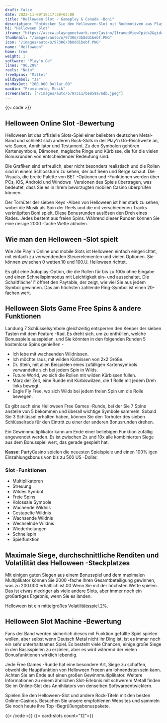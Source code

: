```yaml
---
draft: false
date: 2022-11-09T16:17:38+03:00
title: "Helloween Slot - Gameplay & Canada -Boni"
description: "Entdecken Sie den Helloween-Slot mit Rockmotiven aus Play'n Go at. Wir haben Informationen zu den Funktionen, dem Gameplay und wo Sie die besten Casino -Angebote finden können."
h1: "Helloween Slot"
iframe: "https://asccw.playngonetwork.com/Casino/IframedView?pid=2&gid=helloween&lang=en_US&practice=1&channel=desktop&div=flashobject&width=100%25&height=100%25&user=&password=&ctx=&demo=2&brand=&lobby=&rccurrentsessiontime=0&rcintervaltime=0&rcaccounthistoryurl=&rccontinueurl=&rcexiturl=&rchistoryurlmode=&autoplaylimits=0&autoplayreset=0&callback=flashCallback&rcmga=&resourcelevel=0&hasjackpots=False&country=&pauseplay=&playlimit=&selftest=&sessiontime=&coreweburl=https://asccw.playngonetwork.com/&showpoweredby=True"
thumbnail: "/images/auto/o/97306/3b8dd1bebf.PNG"
icon: "/images/auto/o/97306/3b8dd1bebf.PNG"
name: "Helloween"
home: true
weight: 1
software: "Play'n Go"
lines: "96.20%"
reels: "Nein"
freeSpins: "Mittel"
wildSymbol: "Ja"
minMaxBet: "200.000 Dollar.00"
maxWin: "Prominente, Musik"
screenshots: ["/images/auto/o/97311/be859a76db.jpeg"]
---
```


{{< code >}}<h2>Helloween Online Slot -Bewertung</h2><p>Helloween ist das offizielle Slots-Spiel einer beliebten deutschen Metal-Band und schließt sich anderen Rock-Slots in der Play'n Go-Reichweite an, wie Saxon, Annihilator und Testament. Zu den Symbolen gehören Kartensymbole, Dämonen, magische Ringe und Kürbisse, die für die vielen Bonusrunden von entscheidender Bedeutung sind.</p><p>Die Grafiken sind erfreulich, aber nicht besonders realistisch und die Rollen sind in einem Schlossturm zu sehen, der auf Seen und Berge schaut. Die Visuals, die breite Palette von BET -Optionen und -Funktionen werden über PCs, iOS, Android und Windows -Versionen des Spiels übertragen, was bedeutet, dass Sie es in Ihrem bevorzugten mobilen Casino überprüfen können.</p><p>Der Torhüter der sieben Keys -Alben von Helloween ist hier stark zu sehen, wobei die Musik als Spin der Reels und die mit verschiedenen Tracks verknüpften Boni spielt. Diese Bonusrunden auslösen den Dreh eines Rades. Jedes besteht aus freien Spins. Während dieser Runden können Sie eine riesige 2000 -fache Wette abholen.</p><h2>Wie man den Helloween -Slot spielt</h2><p>Wie alle Play'n Online und mobile Slots ist Helloween einfach eingerichtet, mit einfach zu verwendenden Steuerelementen und vielen Optionen. Sie können zwischen 0 wetten.10 und 100.U. Helloween richtet.</p><p>Es gibt eine Autoplay-Option, die die Rollen für bis zu 100x ohne Eingabe und einen Schnellspinmodus mit Leichtigkeit ein- und ausschaltet. Die Schaltfläche"I" öffnet den Paytable, der zeigt, wie viel Sie aus jedem Symbol gewinnen. Das am höchsten zahlende Ring-Symbol ist einen 20-fachen wert.</p><h2>Helloween Slots Game Free Spins & andere Funktionen</h2><p>Landung 7 Schlüsselsymbole gleichzeitig entsperren den Keeper der sieben Tasten mit dem Feature -Rad. Es dreht sich, um zu enthüllen, welche Bonusspiele ausspielen, und Sie könnten in den folgenden Runden 5 kostenlose Spins genießen -</p><ul><li>Ich lebe mit wachsenden Wildnissen.</li><li>Ich möchte raus, mit wilden Kürbissen von 2x2 Größe.</li><li>Dr. Stein, mit allen Beispielen eines zufälligen Kartensymbols verwandelte sich bei jedem Spin in Wilds.</li><li>Future World, wo sich die Rollen mit wilden Kürbissen füllen.</li><li>März der Zeit, eine Runde mit Kürbiswilzen, die 1 Rolle mit jedem Dreh links bewegt.</li><li>Eagle Fly Free, wo sich Wilds bei jedem freien Spin um die Rolle bewegen.</li></ul><p>Es gibt auch eine Helloween Free Games -Runde, bei der Sie 7 Spins anstelle von 5 bekommen und überall wichtige Symbole sammeln. Sobald Sie 3 Schlüssel erhalten haben, können Sie den Torhüter des sieben Schlüsselrads für den Eintritt zu einer der anderen Bonusrunden drehen.</p><p>Ein Gewinnmultiplikator kann am Ende einer beliebigen Funktion zufällig angewendet werden. Es ist zwischen 2x und 10x alle kombinierten Siege aus dem Bonusspiel wert, das gerade gespielt hat.</p><p>
<strong>Kasse:</strong> PartyCasino spielen die neuesten Spielspiele und einen 100% igen Einzahlungsbonus von bis zu 500 US -Dollar.</p><h3>
Slot -Funktionen</h3><ul>
<li></span>
Multiplikatoren</li>
<li></span>
Streuung</li>
<li></span>
Wildes Symbol</li>
<li></span>
Freie Spins</li>
<li></span>
Kolossale Symbole</li>
<li></span>
Wachende Wildnis</li>
<li></span>
Gestapelte Wildnis</li>
<li></span>
Wachsende Wildnis</li>
<li></span>
Wechselnde Wildnis</li>
<li></span>
Wiederholungen</li>
<li></span>
Schnellspin</li>
<li></span>
Spielfunktion</li></ul><h2>Maximale Siege, durchschnittliche Renditen und Volatilität des Helloween -Steckplatzes</h2><p>Mit einigen guten Siegen aus einem Bonusspiel und dem maximalen Multiplikator können Sie 2000 -fache Ihren Gesamtbeteiligung gewinnen, was zu 200.000 erhältlich ist.00 Wenn Sie mit der höchsten Wette spielen. Das ist etwas niedriger als viele andere Slots, aber immer noch ein großartiges Ergebnis, wenn Sie es landen.</p><p>Helloween ist ein mittelgroßes Volatilitätsspiel.2%.</p><h2>Helloween Slot Machine -Bewertung</h2><p>Fans der Band werden sicherlich dieses mit Funktion gefüllte Spiel spielen wollen, aber selbst wenn Deutsch Metal nicht Ihr Ding ist, ist es immer noch ein sehr unterhaltsames Spiel. Es besteht viele Chancen, einige große Siege in den Basisspielen zu erzielen, aber es wird während der vielen Bonusfunktionen wirklich lebendig.</p><p>Jede Free Games -Runde hat eine besondere Art, Siege zu schaffen, obwohl die Hauptfunktion von Helloween Freeen am lohnendsten sein kann. Achten Sie am Ende auf einen großen Gewinnmultiplikator. Weitere Informationen zu einem ähnlichen Slot-Erlebnis mit schwerem Metall finden Sie im Online-Slot des Annihilators von denselben Softwareentwicklern.</p><p>Spielen Sie den Helloween-Slot und andere Rock-Titeln mit den besten Online-Casinos. Besuchen Sie unsere empfohlenen Websites und sammeln Sie noch heute ihre Top -Begrüßungsbonuspakete.</p>{{< /code >}}
{{< card-slots count="12">}}